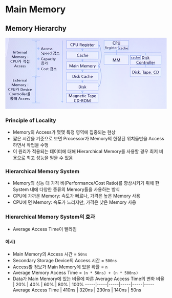 # Main Memory

## Memory Hierarchy

![](../resources/main-memory-1.png)

### Principle of Locality

* Memory의 Access가 몇몇 특정 영역에 집중되는 현상
* 짧은 시간을 기준으로 보면 Processor가 Memory의 한정된 위치들만을 Access하면서 작업을 수행
* 이 원리가 적용되는 데이터에 대해 Hierarchical Memory를 사용할 경우 최저 비용으로 최고 성능을 얻을 수 있음

### Hierarchical Memory System

* Memory의 성능 대 가격 비(Performance/Cost Ratio)를 향상시키기 위해 한 System 내에 다양한 종류의 Memory들을 사용하는 방식
* CPU에 가까운 Memory: 속도가 빠르나, 가격은 높은 Memory 사용
* CPU에 먼 Memory: 속도가 느리지만, 가격은 낮은 Memory 사용

### Hierarchical Memory System의 효과

* Average Access Time이 빨라짐

#### 예시)
* Main Memory의 Access 시간 = `50ns`
* Secondary Storage Device의 Access 시간 = `500ns`
* Access할 정보가 Main Memory에 있을 확률 = `n`
* Average Memory Access Time = `(n * 50ns) + (n * 500ns)`
* Data가 Main Memory에 있는 비율에 따른 Average Access Time의 변화
    비율 | 20% | 40% | 60% | 80% | 100%
    -----|-----|-----|-----|-----|-----
    Average Access Time | 410ns | 320ns | 230ns | 140ns | 50ns